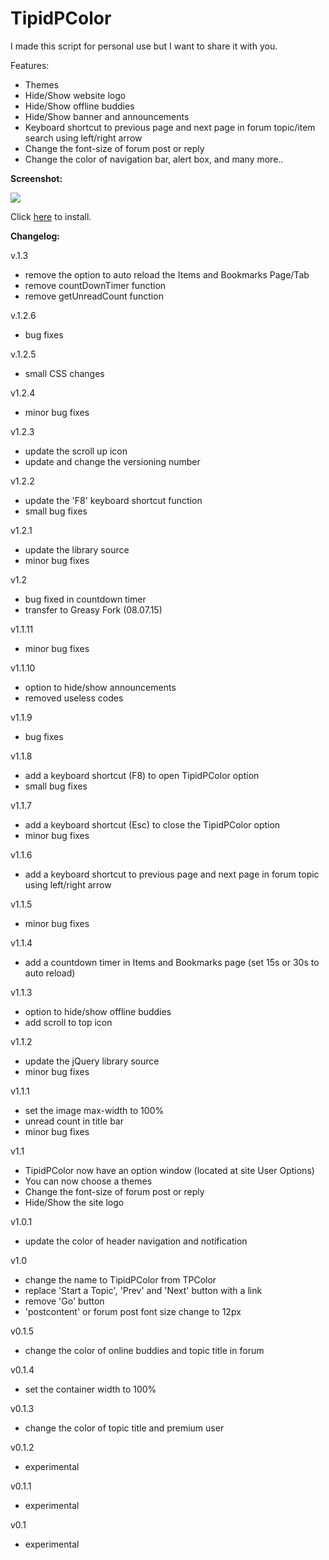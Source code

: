 TipidPColor
===========


I made this script for personal use but I want to share it with you.


Features:

- Themes
- Hide/Show website logo
- Hide/Show offline buddies
- Hide/Show banner and announcements
- Keyboard shortcut to previous page and next page in forum topic/item search using left/right arrow
- Change the font-size of forum post or reply
- Change the color of navigation bar, alert box, and many more..

<b>Screenshot:</b>

<img src="http://i.imgur.com/lG3to25.jpg">

Click <a href="https://greasyfork.org/en/scripts/11550-tipidpcolor">here</a> to install.

<b>Changelog:</b>

v.1.3
- remove the option to auto reload the Items and Bookmarks Page/Tab
- remove countDownTimer function
- remove getUnreadCount function

v.1.2.6
- bug fixes

v.1.2.5
- small CSS changes

v1.2.4
- minor bug fixes

v1.2.3
- update the scroll up icon
- update and change the versioning number

v1.2.2
- update the 'F8' keyboard shortcut function
- small bug fixes

v1.2.1
- update the library source
- minor bug fixes

v1.2
- bug fixed in countdown timer
- transfer to Greasy Fork (08.07.15)

v1.1.11
- minor bug fixes

v1.1.10
- option to hide/show announcements
- removed useless codes

v1.1.9
- bug fixes

v1.1.8
- add a keyboard shortcut (F8) to open TipidPColor option
- small bug fixes

v1.1.7
- add a keyboard shortcut (Esc) to close the TipidPColor option
- minor bug fixes

v1.1.6
- add a keyboard shortcut to previous page and next page in forum topic using left/right arrow

v1.1.5
- minor bug fixes

v1.1.4
- add a countdown timer in Items and Bookmarks page (set 15s or 30s to auto reload)

v1.1.3
- option to hide/show offline buddies
- add scroll to top icon

v1.1.2
- update the jQuery library source
- minor bug fixes

v1.1.1
- set the image max-width to 100%
- unread count in title bar
- minor bug fixes

v1.1
- TipidPColor now have an option window (located at site User Options)
- You can now choose a themes
- Change the font-size of forum post or reply
- Hide/Show the site logo

v1.0.1
- update the color of header navigation and notification

v1.0
- change the name to TipidPColor from TPColor
- replace 'Start a Topic', 'Prev' and 'Next' button with a link
- remove 'Go' button
- 'postcontent' or forum post font size change to 12px

v0.1.5
- change the color of online buddies and topic title in forum

v0.1.4
- set the container width to 100%

v0.1.3
- change the color of topic title and premium user

v0.1.2
- experimental

v0.1.1
- experimental

v0.1
- experimental


